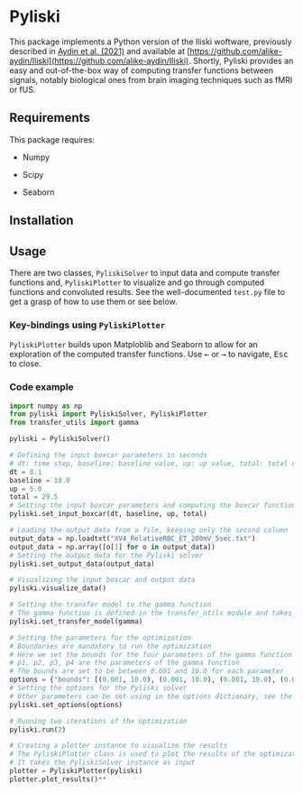 

# Pyliski 

This package implements a Python version of the Iliski woftware, previously described in [Aydin et al. (2021)](https://doi.org/10.1371/journal.pcbi.1008614) and available at [https://github.com/alike-aydin/Iliski](https://github.com/alike-aydin/Iliski). Shortly, Pyliski provides an easy and out-of-the-box way of computing transfer functions between signals, notably biological ones from brain imaging techniques such as fMRI or fUS.


## Requirements


This package requires:

- Numpy

- Scipy

- Seaborn


## Installation


## Usage
There are two classes, `PyliskiSolver` to input data and compute transfer functions and, `PyliskiPlotter` to visualize and go through computed functions and convoluted results. See the well-documented `test.py` file to get a grasp of how to use them or see below.

### Key-bindings using `PyliskiPlotter`
`PyliskiPlotter` builds upon Matploblib and Seaborn to allow for an exploration of the computed transfer functions. Use <kbd>←</kbd> or <kbd>→</kbd> to navigate, <kbd>Esc</kbd> to close.

### Code example

```python
import numpy as np
from pyliski import PyliskiSolver, PyliskiPlotter
from transfer_utils import gamma

pyliski = PyliskiSolver()

# Defining the input boxcar parameters in seconds
# dt: time step, baseline: baseline value, up: up value, total: total duration
dt = 0.1
baseline = 10.0
up = 5.0
total = 29.5
# Setting the input boxcar parameters and computing the boxcar function
pyliski.set_input_boxcar(dt, baseline, up, total)

# Loading the output data from a file, keeping only the second column
output_data = np.loadtxt("XV4_RelativeRBC_ET_200mV_5sec.txt")
output_data = np.array([o[1] for o in output_data])
# Setting the output data for the Pyliski solver
pyliski.set_output_data(output_data)

# Visualizing the input boxcar and output data
pyliski.visualize_data()

# Setting the transfer model to the gamma function
# The gamma function is defined in the transfer_utils module and takes time and parameters as inputs
pyliski.set_transfer_model(gamma)

# Setting the parameters for the optimization
# Boundaries are mandatory to run the optimization
# Here we set the bounds for the four parameters of the gamma function
# p1, p2, p3, p4 are the parameters of the gamma function
# The bounds are set to be between 0.001 and 10.0 for each parameter
options = {"bounds": [(0.001, 10.0), (0.001, 10.0), (0.001, 10.0), (0.001, 10.0)]}
# Setting the options for the Pyliski solver
# Other parameters can be set using in the options dictionary, see the Pyliski documentation for more details.
pyliski.set_options(options)

# Running two iterations of the optimization
pyliski.run(2)

# Creating a plotter instance to visualize the results
# The PyliskiPlotter class is used to plot the results of the optimization
# It takes the PyliskiSolver instance as input
plotter = PyliskiPlotter(pyliski)
plotter.plot_results()**
```
